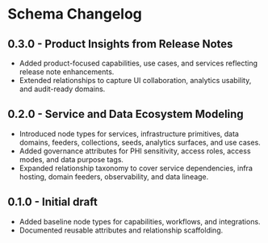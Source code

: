 # Schema Changelog

## 0.3.0 - Product Insights from Release Notes
- Added product-focused capabilities, use cases, and services reflecting release note enhancements.
- Extended relationships to capture UI collaboration, analytics usability, and audit-ready domains.

## 0.2.0 - Service and Data Ecosystem Modeling
- Introduced node types for services, infrastructure primitives, data domains, feeders, collections, seeds, analytics surfaces, and use cases.
- Added governance attributes for PHI sensitivity, access roles, access modes, and data purpose tags.
- Expanded relationship taxonomy to cover service dependencies, infra hosting, domain feeders, observability, and data lineage.

## 0.1.0 - Initial draft
- Added baseline node types for capabilities, workflows, and integrations.
- Documented reusable attributes and relationship scaffolding.
